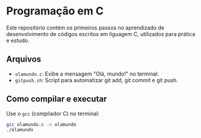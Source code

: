 # Programação em C
Este repositório contém os primeiros passos no aprendizado de desenvolvimento de códigos escritos em liguagem C, utilizados para prática e estudo.

## Arquivos

- `olamundo.c`: Exibe a mensagem "Olá, mundo!" no terminal.
- `gitpush.sh`: Script para automatizar git add, git commit e git push.

## Como compilar e executar

Use o `gcc` (compilador C) no terminal:

```bash
gcc olamundo.c -o olamundo
./olamundo